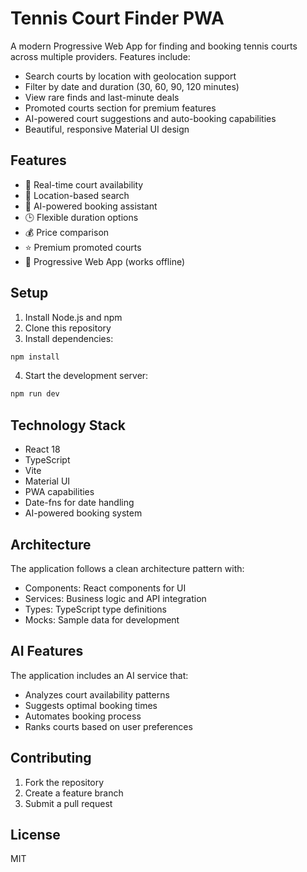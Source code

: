 # Tennis Court Finder PWA

A modern Progressive Web App for finding and booking tennis courts across multiple providers. Features include:

- Search courts by location with geolocation support
- Filter by date and duration (30, 60, 90, 120 minutes)
- View rare finds and last-minute deals
- Promoted courts section for premium features
- AI-powered court suggestions and auto-booking capabilities
- Beautiful, responsive Material UI design

## Features

- 🎾 Real-time court availability
- 📍 Location-based search
- 🤖 AI-powered booking assistant
- 🕒 Flexible duration options
- 💰 Price comparison
- ⭐ Premium promoted courts
- 📱 Progressive Web App (works offline)

## Setup

1. Install Node.js and npm
2. Clone this repository
3. Install dependencies:
```bash
npm install
```

4. Start the development server:
```bash
npm run dev
```

## Technology Stack

- React 18
- TypeScript
- Vite
- Material UI
- PWA capabilities
- Date-fns for date handling
- AI-powered booking system

## Architecture

The application follows a clean architecture pattern with:

- Components: React components for UI
- Services: Business logic and API integration
- Types: TypeScript type definitions
- Mocks: Sample data for development

## AI Features

The application includes an AI service that:

- Analyzes court availability patterns
- Suggests optimal booking times
- Automates booking process
- Ranks courts based on user preferences

## Contributing

1. Fork the repository
2. Create a feature branch
3. Submit a pull request

## License

MIT
